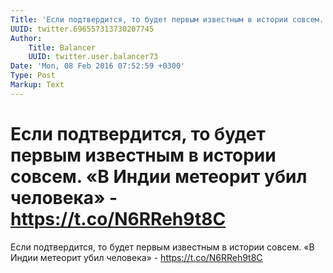 ```yaml
---
Title: 'Если подтвердится, то будет первым известным в истории совсем. «В Индии метеорит убил человека» - https://t.co/N6RReh9t8C'
UUID: twitter.696557313730207745
Author:
    Title: Balancer
    UUID: twitter.user.balancer73
Date: 'Mon, 08 Feb 2016 07:52:59 +0300'
Type: Post
Markup: Text
---
```


# Если подтвердится, то будет первым известным в истории совсем. «В Индии метеорит убил человека» - https://t.co/N6RReh9t8C

Если подтвердится, то будет первым известным в истории
совсем. «В Индии метеорит убил человека» -
https://t.co/N6RReh9t8C